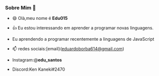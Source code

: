 ### Sobre Mim 👋

- 😄 Olà,meu nome é **Edu015**

- 👍 Eu estou interessando em aprender a programar novas linguagens.

-  Eu aprendendo a programar recentemente a linguagens de JavaScript

- 📫 redes sociais:[email}(eduardoborba614@gmail.com)

- Instagram:@__edu_santos__
- Discord:Ken Kaneki#2470
